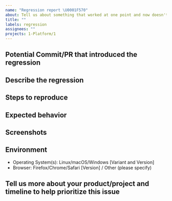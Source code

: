 ```yaml
---
name: "Regression report \U0001F570"
about: Tell us about something that worked at one point and now doesn't
title: ""
labels: regression
assignees: ""
projects: 1-Platform/1
---
```


<!--For regression reports, please provide as much relevant info as possible.-->

## Potential Commit/PR that introduced the regression

<!-- If you have time to investigate, what PR/date introduced this issue. -->

## Describe the regression

<!-- A clear and concise description of what the regression is. -->

## Steps to reproduce

<!--
1. Do '...'
2. Click on '....'
3. See error

For the fastest support, provide a working demo or minimal reproduction using tools such as [codepen](https://codepen.io/) or [jsfiddle](https://jsfiddle.net/)
-->

## Expected behavior

<!-- A clear and concise description of what you expected to happen. -->

## Screenshots

<!-- If applicable, add screenshots to help explain your problem. -->

## Environment

- Operating System(s): Linux/macOS/Windows [Variant and Version]
- Browser: Firefox/Chrome/Safari [Version] / Other (please specify)

## Tell us more about your product/project and timeline to help prioritize this issue

<!--
* What product/project does this impact?
* List product/project release(s) and timelines.
* Is this a customer reported blocking issue?
-->
